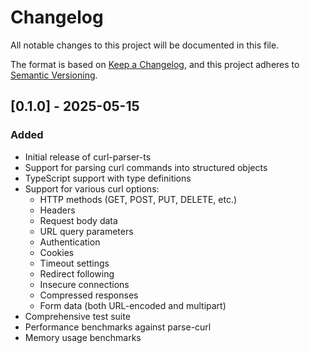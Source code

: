 # Changelog

All notable changes to this project will be documented in this file.

The format is based on [Keep a Changelog](https://keepachangelog.com/en/1.0.0/),
and this project adheres to [Semantic Versioning](https://semver.org/spec/v2.0.0.html).

## [0.1.0] - 2025-05-15

### Added
- Initial release of curl-parser-ts
- Support for parsing curl commands into structured objects
- TypeScript support with type definitions
- Support for various curl options:
  - HTTP methods (GET, POST, PUT, DELETE, etc.)
  - Headers
  - Request body data
  - URL query parameters
  - Authentication
  - Cookies
  - Timeout settings
  - Redirect following
  - Insecure connections
  - Compressed responses
  - Form data (both URL-encoded and multipart)
- Comprehensive test suite
- Performance benchmarks against parse-curl
- Memory usage benchmarks
